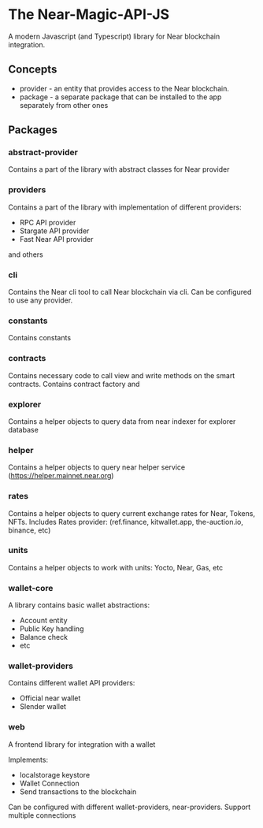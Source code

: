 # The Near-Magic-API-JS

A modern Javascript (and Typescript) library for Near blockchain integration.

## Concepts

- provider - an entity that provides access to the Near blockchain.
- package - a separate package that can be installed to the app separately from other ones

## Packages

### abstract-provider

Contains a part of the library with abstract classes for Near provider

### providers

Contains a part of the library with implementation of different providers:

- RPC API provider
- Stargate API provider
- Fast Near API provider 

and others

### cli

Contains the Near cli tool to call Near blockchain via cli. Can be configured to use any provider.

### constants

Contains constants

### contracts

Contains necessary code to call view and write methods on the smart contracts. 
Contains contract factory and 

### explorer

Contains a helper objects to query data from near indexer for explorer database

### helper

Contains a helper objects to query near helper service (https://helper.mainnet.near.org)

### rates

Contains a helper objects to query current exchange rates for Near, Tokens, NFTs.
Includes Rates provider: (ref.finance, kitwallet.app, the-auction.io, binance, etc)

### units

Contains a helper objects to work with units: Yocto, Near, Gas, etc

### wallet-core

A library contains basic wallet abstractions: 

- Account entity
- Public Key handling
- Balance check
- etc

### wallet-providers

Contains different wallet API providers:

- Official near wallet
- Slender wallet

### web

A frontend library for integration with a wallet

Implements: 
- localstorage keystore
- Wallet Connection
- Send transactions to the blockchain

Can be configured with different wallet-providers, near-providers.
Support multiple connections


